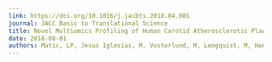 ```yaml
---
link: https://doi.org/10.1016/j.jacbts.2018.04.001
journal: JACC Basic to Translational Science
title: Novel Multiomics Profiling of Human Carotid Atherosclerotic Plaques and Plasma Reveals Biliverdin Reductase B as a Marker of Intraplaque Hemorrhage.
date: 2018-08-01
authors: Matic, LP, Jesus Iglesias, M, Vesterlund, M, Lengquist, M, Hong, MG, Saieed, S, Sanchez-Rivera, L, Berg, M, Razuvaev, A, Kronqvist, M, Lund, K, Caidahl, K, Gillgren, P, Pontén, F, Uhlén, M, Schwenk, JM, Hansson, GK, Paulsson-Berne, G, Fagman, E, Roy, J, Hultgren, R, Bergström, G, Lehtiö, J, Odeberg, J, Hedin, U.
---
```

